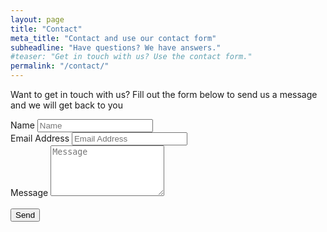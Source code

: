 ```yaml
---
layout: page
title: "Contact"
meta_title: "Contact and use our contact form"
subheadline: "Have questions? We have answers."
#teaser: "Get in touch with us? Use the contact form."
permalink: "/contact/"
---
```


<p>Want to get in touch with us? Fill out the form below to send us a message and we will get back to you</p>
<form name="sentMessage" id="contactForm">
    <div class="row control-group">
        <div class="form-group col-xs-12 floating-label-form-group controls">
            <label>Name</label>
            <input type="text" class="form-control" placeholder="Name" name="name" required>
        </div>
    </div>
    <div class="row control-group">
        <div class="form-group col-xs-12 floating-label-form-group controls">
            <label>Email Address</label>
            <input type="email" class="form-control" placeholder="Email Address" name="_replyto" required>
        </div>
    </div>
    <div class="row control-group">
        <div class="form-group col-xs-12 floating-label-form-group controls">
            <label>Message</label>
            <textarea rows="5" class="form-control" placeholder="Message" name="message" required></textarea>
        </div>
    </div>
    <input type="text" name="_gotcha" style="display:none"/>
    <br>
    <div id="success"></div>
    <div class="row">
        <div class="form-group col-xs-12">
            <button type="submit" class="btn btn-default" value="Send">Send</button>
        </div>
    </div>
</form>